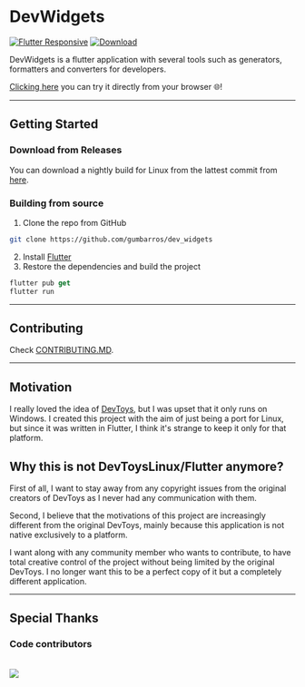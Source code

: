 
# DevWidgets

[![Flutter Responsive](https://img.shields.io/badge/flutter-responsive-brightgreen.svg)](https://github.com/Codelessly/ResponsiveFramework)
[![Download](https://img.shields.io/badge/Download-22272e?logo=github)](https://github.com/gumbarros/DevToysFlutter/releases/tag/latest)

DevWidgets is a flutter application with several tools such as generators, formatters and converters for developers.

[Clicking here](https://gumbarros.github.io/dev_widgets) you can try it directly from your browser 🌐!

---
## Getting Started

### Download from Releases
You can download a nightly build for Linux from the lattest commit from [here](https://github.com/gumbarros/dev_widgets/releases).


### Building from source

1. Clone the repo from GitHub
```sh
git clone https://github.com/gumbarros/dev_widgets
```
2. Install [Flutter](https://docs.flutter.dev/get-started/install/linux)
3. Restore the dependencies and build the project
```dart
flutter pub get
flutter run
```
---
## Contributing
Check [CONTRIBUTING.MD](https://github.com/gumbarros/dev_widgets/blob/master/CONTRIBUTING.md).

---
## Motivation
I really loved the idea of [DevToys](https://github.com/veler/DevToys), but I was upset that it only runs on Windows. I created this project with the aim of just being a port for Linux, but since it was written in Flutter, I think it's strange to keep it only for that platform.

## Why this is not DevToysLinux/Flutter anymore?
First of all, I want to stay away from any copyright issues from the original creators of DevToys as I never had any communication with them.

Second, I believe that the motivations of this project are increasingly different from the original DevToys, mainly because this application is not native exclusively to a platform.

I want along with any community member who wants to contribute, to have total creative control of the project without being limited by the original DevToys. I no longer want this to be a perfect copy of it but a completely different application.

---
## Special Thanks
### Code contributors
<br>
<a href="https://github.com/gumbarros/dev_widgets/graphs/contributors">
  <img src="https://contrib.rocks/image?repo=gumbarros/devtoysflutter" />
</a>
